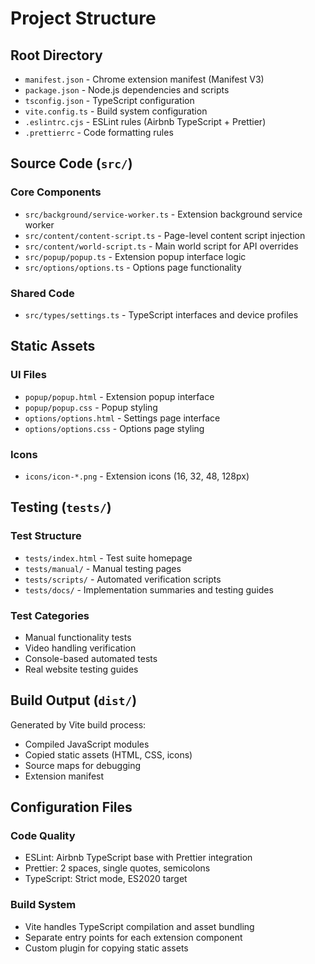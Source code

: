 # Project Structure

## Root Directory

- `manifest.json` - Chrome extension manifest (Manifest V3)
- `package.json` - Node.js dependencies and scripts
- `tsconfig.json` - TypeScript configuration
- `vite.config.ts` - Build system configuration
- `.eslintrc.cjs` - ESLint rules (Airbnb TypeScript + Prettier)
- `.prettierrc` - Code formatting rules

## Source Code (`src/`)

### Core Components
- `src/background/service-worker.ts` - Extension background service worker
- `src/content/content-script.ts` - Page-level content script injection
- `src/content/world-script.ts` - Main world script for API overrides
- `src/popup/popup.ts` - Extension popup interface logic
- `src/options/options.ts` - Options page functionality

### Shared Code
- `src/types/settings.ts` - TypeScript interfaces and device profiles

## Static Assets

### UI Files
- `popup/popup.html` - Extension popup interface
- `popup/popup.css` - Popup styling
- `options/options.html` - Settings page interface  
- `options/options.css` - Options page styling

### Icons
- `icons/icon-*.png` - Extension icons (16, 32, 48, 128px)

## Testing (`tests/`)

### Test Structure
- `tests/index.html` - Test suite homepage
- `tests/manual/` - Manual testing pages
- `tests/scripts/` - Automated verification scripts
- `tests/docs/` - Implementation summaries and testing guides

### Test Categories
- Manual functionality tests
- Video handling verification
- Console-based automated tests
- Real website testing guides

## Build Output (`dist/`)

Generated by Vite build process:
- Compiled JavaScript modules
- Copied static assets (HTML, CSS, icons)
- Source maps for debugging
- Extension manifest

## Configuration Files

### Code Quality
- ESLint: Airbnb TypeScript base with Prettier integration
- Prettier: 2 spaces, single quotes, semicolons
- TypeScript: Strict mode, ES2020 target

### Build System
- Vite handles TypeScript compilation and asset bundling
- Separate entry points for each extension component
- Custom plugin for copying static assets